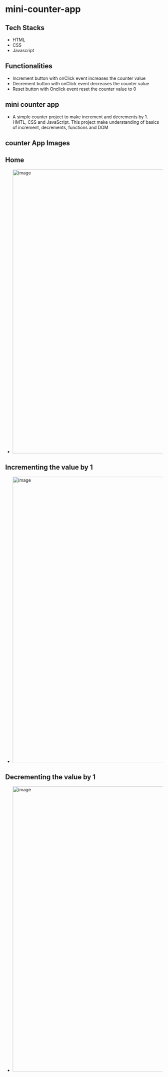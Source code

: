 # mini-counter-app
## Tech Stacks
- HTML
- CSS
- Javascript
## Functionalities
- Increment button with onClick event increases the counter value
- Decrement button with onClick event decreases the counter value
- Reset button with Onclick event reset the counter value to 0
## mini counter app
- A simple counter project to make increment and decrements by 1. HMTL, CSS and JavaScript. This project make understanding of basics of increment, decrements, functions and DOM
## counter App Images
## Home
- <img width="906" alt="image" src="https://github.com/Prathyusha-93910/mini-counter-app/assets/134360404/81e632b3-6d69-4c32-96b5-ef8e38e995e1">
## Incrementing the value by 1
- <img width="914" alt="image" src="https://github.com/Prathyusha-93910/mini-counter-app/assets/134360404/c2674a22-64e1-42d3-9798-43c6998ef950">
## Decrementing the value by 1
- <img width="912" alt="image" src="https://github.com/Prathyusha-93910/mini-counter-app/assets/134360404/49525329-53b1-4ab9-8e56-27f5a555f812">

